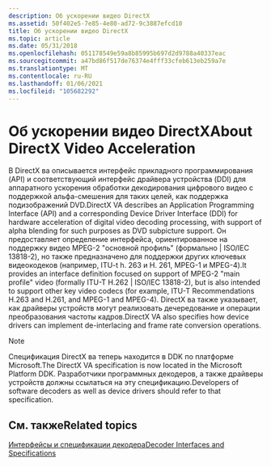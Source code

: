 ```yaml
---
description: Об ускорении видео DirectX
ms.assetid: 50f402e5-7e85-4e80-ad72-9c3887efcd10
title: Об ускорении видео DirectX
ms.topic: article
ms.date: 05/31/2018
ms.openlocfilehash: 051178549e59a8b85995b697d2d9788a40337eac
ms.sourcegitcommit: a47bd86f517de76374e4fff33cfeb613eb259a7e
ms.translationtype: MT
ms.contentlocale: ru-RU
ms.lasthandoff: 01/06/2021
ms.locfileid: "105682292"
---
```

# <a name="about-directx-video-acceleration"></a><span data-ttu-id="f2f6a-103">Об ускорении видео DirectX</span><span class="sxs-lookup"><span data-stu-id="f2f6a-103">About DirectX Video Acceleration</span></span>

<span data-ttu-id="f2f6a-104">В DirectX ва описывается интерфейс прикладного программирования (API) и соответствующий интерфейс драйвера устройства (DDI) для аппаратного ускорения обработки декодирования цифрового видео с поддержкой альфа-смешения для таких целей, как поддержка подизображений DVD.</span><span class="sxs-lookup"><span data-stu-id="f2f6a-104">DirectX VA describes an Application Programming Interface (API) and a corresponding Device Driver Interface (DDI) for hardware acceleration of digital video decoding processing, with support of alpha blending for such purposes as DVD subpicture support.</span></span> <span data-ttu-id="f2f6a-105">Он предоставляет определение интерфейса, ориентированное на поддержку видео MPEG-2 "основной профиль" (формально \| ISO/IEC 13818-2), но также предназначено для поддержки других ключевых видеокодеков (например, ITU-t h. 263 и H. 261, MPEG-1 и MPEG-4).</span><span class="sxs-lookup"><span data-stu-id="f2f6a-105">It provides an interface definition focused on support of MPEG-2 "main profile" video (formally ITU-T H.262 \| ISO/IEC 13818-2), but is also intended to support other key video codecs (for example, ITU-T Recommendations H.263 and H.261, and MPEG-1 and MPEG-4).</span></span> <span data-ttu-id="f2f6a-106">DirectX ва также указывает, как драйверы устройств могут реализовать дечередование и операции преобразования частоты кадров.</span><span class="sxs-lookup"><span data-stu-id="f2f6a-106">DirectX VA also specifies how device drivers can implement de-interlacing and frame rate conversion operations.</span></span>

> [!Note]  
> <span data-ttu-id="f2f6a-107">Спецификация DirectX ва теперь находится в DDK по платформе Microsoft.</span><span class="sxs-lookup"><span data-stu-id="f2f6a-107">The DirectX VA specification is now located in the Microsoft Platform DDK.</span></span> <span data-ttu-id="f2f6a-108">Разработчики программных декодеров, а также драйверы устройств должны ссылаться на эту спецификацию.</span><span class="sxs-lookup"><span data-stu-id="f2f6a-108">Developers of software decoders as well as device drivers should refer to that specification.</span></span>

 

## <a name="related-topics"></a><span data-ttu-id="f2f6a-109">См. также</span><span class="sxs-lookup"><span data-stu-id="f2f6a-109">Related topics</span></span>

<dl> <dt>

[<span data-ttu-id="f2f6a-110">Интерфейсы и спецификации декодера</span><span class="sxs-lookup"><span data-stu-id="f2f6a-110">Decoder Interfaces and Specifications</span></span>](decoder-interfaces-and-specifications.md)
</dt> </dl>

 

 



